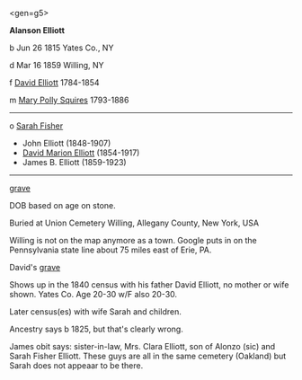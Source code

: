 <gen=g5>

<b>Alanson Elliott</b>

b Jun 26 1815 Yates Co., NY

d Mar 16 1859 Willing, NY

f [David Elliott](../g6/david_elliott_1784.md) 1784-1854

m [Mary Polly Squires](../g6/mary_squires.md) 1793-1886

<hr>

o  [Sarah Fisher](sarah_fisher.md)

- John Elliott (1848-1907)
- [David Marion Elliott](../g4/david_marion_elliott.md) (1854-1917)
- James B. Elliott (1859-1923)

<hr>

[grave](https://www.findagrave.com/memorial/68287414/alanson-elliott)

DOB based on age on stone.

Buried at Union Cemetery
Willing, Allegany County, New York, USA

Willing is not on the map anymore as a town.  Google puts in on the Pennsylvania state line about 75 miles east of Erie, PA.

David's [grave](https://www.findagrave.com/memorial/68287414/alanson-elliott)

Shows up in the 1840 census with his father David Elliott, no mother or wife shown.  Yates Co.  Age 20-30 w/F also 20-30.

Later census(es) with wife Sarah and children.

Ancestry says b 1825, but that's clearly wrong.

James obit says:  sister-in-law, Mrs. Clara Elliott, son of Alonzo (sic) and Sarah Fisher Elliott.  These guys are all in the same cemetery (Oakland) but Sarah does not appeaar to be there.

